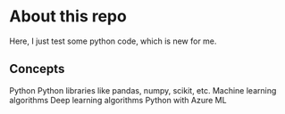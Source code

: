 # About this repo

Here, I just test some python code, which is new for me.

## Concepts

Python
Python libraries like pandas, numpy, scikit, etc.
Machine learning algorithms
Deep learning algorithms
Python with Azure ML 
